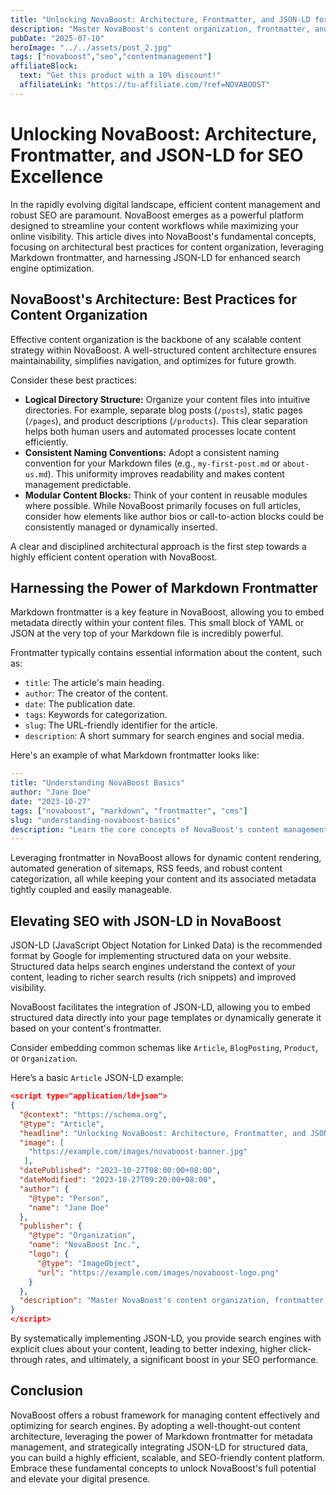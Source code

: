 ```yaml
---
title: "Unlocking NovaBoost: Architecture, Frontmatter, and JSON-LD for SEO Excellence"
description: "Master NovaBoost's content organization, frontmatter, and JSON-LD for peak SEO performance."
pubDate: "2025-07-10"
heroImage: "../../assets/post_2.jpg"
tags: ["novaboost","seo","contentmanagement"]
affiliateBlock:
  text: "Get this product with a 10% discount!"
  affiliateLink: "https://tu-affiliate.com/?ref=NOVABOOST"
---
```



# Unlocking NovaBoost: Architecture, Frontmatter, and JSON-LD for SEO Excellence

In the rapidly evolving digital landscape, efficient content management and robust SEO are paramount. NovaBoost emerges as a powerful platform designed to streamline your content workflows while maximizing your online visibility. This article dives into NovaBoost's fundamental concepts, focusing on architectural best practices for content organization, leveraging Markdown frontmatter, and harnessing JSON-LD for enhanced search engine optimization.

## NovaBoost's Architecture: Best Practices for Content Organization

Effective content organization is the backbone of any scalable content strategy within NovaBoost. A well-structured content architecture ensures maintainability, simplifies navigation, and optimizes for future growth.

Consider these best practices:

*   **Logical Directory Structure:** Organize your content files into intuitive directories. For example, separate blog posts (`/posts`), static pages (`/pages`), and product descriptions (`/products`). This clear separation helps both human users and automated processes locate content efficiently.
*   **Consistent Naming Conventions:** Adopt a consistent naming convention for your Markdown files (e.g., `my-first-post.md` or `about-us.md`). This uniformity improves readability and makes content management predictable.
*   **Modular Content Blocks:** Think of your content in reusable modules where possible. While NovaBoost primarily focuses on full articles, consider how elements like author bios or call-to-action blocks could be consistently managed or dynamically inserted.

A clear and disciplined architectural approach is the first step towards a highly efficient content operation with NovaBoost.

## Harnessing the Power of Markdown Frontmatter

Markdown frontmatter is a key feature in NovaBoost, allowing you to embed metadata directly within your content files. This small block of YAML or JSON at the very top of your Markdown file is incredibly powerful.

Frontmatter typically contains essential information about the content, such as:

*   `title`: The article's main heading.
*   `author`: The creator of the content.
*   `date`: The publication date.
*   `tags`: Keywords for categorization.
*   `slug`: The URL-friendly identifier for the article.
*   `description`: A short summary for search engines and social media.

Here's an example of what Markdown frontmatter looks like:

```yaml
---
title: "Understanding NovaBoost Basics"
author: "Jane Doe"
date: "2023-10-27"
tags: ["novaboost", "markdown", "frontmatter", "cms"]
slug: "understanding-novaboost-basics"
description: "Learn the core concepts of NovaBoost's content management."
---
```

Leveraging frontmatter in NovaBoost allows for dynamic content rendering, automated generation of sitemaps, RSS feeds, and robust content categorization, all while keeping your content and its associated metadata tightly coupled and easily manageable.

## Elevating SEO with JSON-LD in NovaBoost

JSON-LD (JavaScript Object Notation for Linked Data) is the recommended format by Google for implementing structured data on your website. Structured data helps search engines understand the context of your content, leading to richer search results (rich snippets) and improved visibility.

NovaBoost facilitates the integration of JSON-LD, allowing you to embed structured data directly into your page templates or dynamically generate it based on your content's frontmatter.

Consider embedding common schemas like `Article`, `BlogPosting`, `Product`, or `Organization`.

Here’s a basic `Article` JSON-LD example:

```json
<script type="application/ld+json">
{
  "@context": "https://schema.org",
  "@type": "Article",
  "headline": "Unlocking NovaBoost: Architecture, Frontmatter, and JSON-LD for SEO Excellence",
  "image": [
    "https://example.com/images/novaboost-banner.jpg"
   ],
  "datePublished": "2023-10-27T08:00:00+08:00",
  "dateModified": "2023-10-27T09:20:00+08:00",
  "author": {
    "@type": "Person",
    "name": "Jane Doe"
  },
  "publisher": {
    "@type": "Organization",
    "name": "NovaBoost Inc.",
    "logo": {
      "@type": "ImageObject",
      "url": "https://example.com/images/novaboost-logo.png"
    }
  },
  "description": "Master NovaBoost's content organization, frontmatter, and JSON-LD for peak SEO performance."
}
</script>
```

By systematically implementing JSON-LD, you provide search engines with explicit clues about your content, leading to better indexing, higher click-through rates, and ultimately, a significant boost in your SEO performance.

## Conclusion

NovaBoost offers a robust framework for managing content effectively and optimizing for search engines. By adopting a well-thought-out content architecture, leveraging the power of Markdown frontmatter for metadata management, and strategically integrating JSON-LD for structured data, you can build a highly efficient, scalable, and SEO-friendly content platform. Embrace these fundamental concepts to unlock NovaBoost's full potential and elevate your digital presence.


